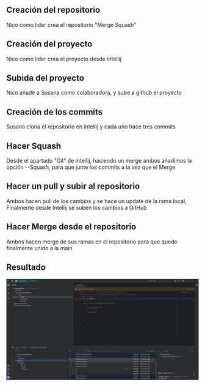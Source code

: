 ## Creación del repositorio

Nico como lider crea el repositorio "Merge Squash" 

## Creación del proyecto

Nico como lider crea el proyecto desde intellij 

## Subida del proyecto

Nico añade a Susana como colaboradora, y sube a github el proyecto

## Creación de los commits

Susana clona el repositorio en intellij y cada uno hace tres commits

## Hacer Squash

Desde el apartado "Git" de intellij, haciendo un merge ambos añadimos la opción --Squash, para que junte los commits a la vez que el Merge

## Hacer un pull y subir al repositorio

Ambos hacen pull de los cambios y se hace un update de la rama local, Finalmente desde Intellij se suben los cambios a GitHub

## Hacer Merge desde el repositorio

Ambos hacen merge de sus ramas en el repositorio para que quede finalmente unido a la main

## Resultado

![Resultado](ProyectoMergeSwach/src/Resultado)
